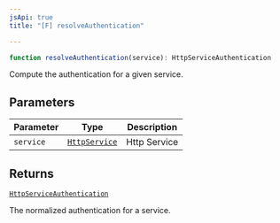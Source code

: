 ```yaml
---
jsApi: true
title: "[F] resolveAuthentication"

---
```

```ts
function resolveAuthentication(service): HttpServiceAuthentication
```

Compute the authentication for a given service.

## Parameters

| Parameter | Type | Description |
| ------ | ------ | ------ |
| `service` | [`HttpService`](../interfaces/HttpService.md) | Http Service |

## Returns

[`HttpServiceAuthentication`](../interfaces/HttpServiceAuthentication.md)

The normalized authentication for a service.
